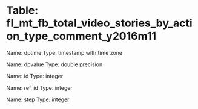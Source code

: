 Table: fl_mt_fb_total_video_stories_by_action_type_comment_y2016m11
===================================================================

Name: dptime
Type: timestamp with time zone

Name: dpvalue
Type: double precision

Name: id
Type: integer

Name: ref_id
Type: integer

Name: step
Type: integer

